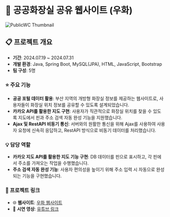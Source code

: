 # 🚻 공공화장실 공유 웹사이트 (우화)

![PublicWC Thumbnail](https://img.shields.io/badge/PublicWC-Project-blue)

## 📋 프로젝트 개요
- **기간**: 2024.07.19 ~ 2024.07.31
- **개발 환경**: Java, Spring Boot, MySQL(JPA), HTML, JavaScript, Bootstrap
- **팀 구성**: 5명

### ⭐ 주요 기능
- **공공 포털 데이터 활용**: 부산 지역의 개방형 화장실 정보를 제공하는 웹사이트로, 사용자들이 화장실 위치 정보를 공유할 수 있도록 설계되었습니다.
- **카카오 API를 활용한 지도 구현**: 사용자가 직관적으로 화장실 위치를 찾을 수 있도록 지도에서 핀과 주소 검색 자동 완성 기능을 지원했습니다.
- **Ajax 및 RestAPI 비동기 통신**: 서버와의 원활한 통신을 위해 Ajax를 사용하여 사용자 요청에 신속히 응답하고, RestAPI 방식으로 비동기 데이터를 처리했습니다.

### 💡 담당 역할
- **카카오 지도 API를 활용한 지도 기능 구현**: DB 데이터를 핀으로 표시하고, 각 핀에서 주소를 가져오는 작업을 수행했습니다.
- **주소 검색 자동 완성 기능**: 사용자 편의성을 높이기 위해 주소 입력 시 자동으로 완성되는 기능을 구현했습니다.

### 🔗 프로젝트 링크
- 🌐 **웹사이트**: [우화 웹사이트](http://15.164.183.44:8082)
- 🎥 **시연 영상**: [유튜브 링크](https://youtu.be/RaGQRdA6Ndo)
